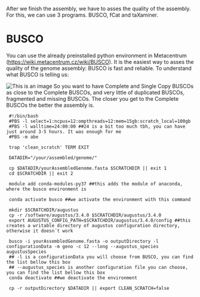 After we finish the assembly, we have to asses the quality of the assembly. For this, we can use 3 programs. BUSCO, fCat and taXaminer.

# BUSCO
You can use the already preinstalled python environment in Metacentrum (https://wiki.metacentrum.cz/wiki/BUSCO). It is the easiest way to asses the quality of the genome assembly: BUSCO is fast and reliable.
To understand what BUSCO is telling us:

![This is an image](https://training.galaxyproject.org/archive/2019-12-01/topics/genome-annotation/images/busco_genome_summary.png)
So you want to have Complete and Single Copy BUSCOs as close to the Complete BUSCOs, and very little of duplicated BUSCOs, fragmented and missing BUSCOs. The closer you get to the Complete BUSCOs the better the assembly is. 

```
 #!/bin/bash
 #PBS -l select=1:ncpus=12:ompthreads=12:mem=15gb:scratch_local=100gb
 #PBS -l walltime=24:00:00 ##24 is a bit too much tbh, you can have just around 3-5 hours. It was enough for me
 #PBS -m abe

 trap 'clean_scratch' TERM EXIT

 DATADIR="/your/assembled/genome/"

 cp $DATADIR/yourAssembledGenome.fasta $SCRATCHDIR || exit 1
 cd $SCRATCHDIR || exit 2

 module add conda-modules-py37 ##this adds the module of anaconda, where the busco environment is

 conda activate busco ##we activate the environment with this command

 mkdir $SCRATCHDIR/augustus
 cp -r /software/augustus/3.4.0 $SCRATCHDIR/augustus/3.4.0
 export AUGUSTUS_CONFIG_PATH=$SCRATCHDIR/augustus/3.4.0/config ##this creates a writable directory of augustus configuration directory, otherwise it doesn´t work

 busco -i yourAssembledGenome.fasta -o outputDirectory -l configurationData -m geno -c 12 --long --augustus_species augustusSpecies
 ## -l is a configurationData you will choose from BUSCO, you can find the list bellow this box
 ## --augustus_species is another configuration file you can choose, you can find the list bellow this box
 conda deactivate ##we deactivate the environment

 cp -r outputDirectory $DATADIR || export CLEAN_SCRATCH=false
```
